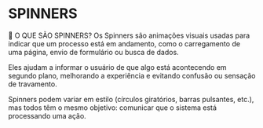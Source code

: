 # SPINNERS
📌 O QUE SÃO SPINNERS?
Os Spinners são animações visuais usadas para indicar que um processo está em andamento, como o carregamento de uma página, envio de formulário ou busca de dados.

Eles ajudam a informar o usuário de que algo está acontecendo em segundo plano, melhorando a experiência e evitando confusão ou sensação de travamento.

Spinners podem variar em estilo (círculos giratórios, barras pulsantes, etc.), mas todos têm o mesmo objetivo: comunicar que o sistema está processando uma ação.

